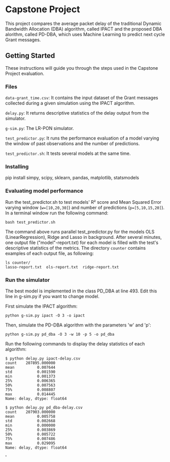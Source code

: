 # Capstone Project

This project compares the average packet delay of the traditional Dynamic Bandwidth Allocation (DBA) algorithm, called IPACT and the proposed DBA alorithm, called PD-DBA, which uses Machine Learning to predict next cycle Grant messages.

## Getting Started
These instructions will guide you through the steps used in the Capstone Project evaluation. 

### Files

`data-grant_time.csv`: It contains the input dataset of the Grant messages collected during a given simulation using the IPACT algorithm.

`delay.py`: It returns descriptive statistics of the delay output from the simulator.

`g-sim.py`: The LR-PON simulator.

`test_predictor.py`: It runs the performance evaluation of a model varying the window of past observations and the number of predictions.

`test_predictor.sh`: It tests several models at the same time.

### Installing

pip install simpy, scipy, sklearn, pandas, matplotlib, statsmodels

### Evaluating model performance

Run the test_predictor.sh to test models' R² score and Mean Squared Error varying window (`w=[10,20,30]`) and number of predictions (`p=[5,10,15,20]`). In a terminal window run the following command:

```
bash test_predictor.sh
```
The command above runs parallel test_predictor.py for the models OLS (LinearRegression), Ridge and Lasso in background. After several minutes, one output file ("model"-report.txt) for each model is filled with the test's descriptive statistics of the metrics. The directory `counter` contains examples of each output file, as following: 

```
ls counter/
lasso-report.txt  ols-report.txt  ridge-report.txt
```

### Run the simulator

The best model is implemented in the class PD_DBA at line 493. Edit this line in g-sim.py if you want to change model.

First simulate the IPACT algorithm:

```
python g-sim.py ipact -O 3 -o ipact
```

Then, simulate the PD-DBA algorithm with the parameters 'w' and 'p':

```
python g-sim.py pd_dba -O 3 -w 10 -p 5 -o pd_dba
```

Run the following commands to display the delay statistics of each algorithm:

```
$ python delay.py ipact-delay.csv 
count    207895.000000
mean          0.007644
std           0.001590
min           0.001373
25%           0.006365
50%           0.007563
75%           0.008807
max           0.014445
Name: delay, dtype: float64
```

```
$ python delay.py pd_dba-delay.csv 
count    207903.000000
mean          0.005758
std           0.002668
min           0.000000
25%           0.003869
50%           0.005722
75%           0.007486
max           0.029095
Name: delay, dtype: float64
```

'


